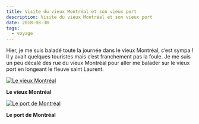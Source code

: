 ```yaml
---
title: Visite du vieux Montréal et son vieux port
description: Visite du vieux Montréal et son vieux port
date: 2018-08-30
tags:
  - voyage
---
```


Hier, je me suis baladé toute la journée dans le vieux Montréal, c’est sympa ! Il y avait quelques touristes mais c’est franchement pas la foule. Je me suis un peu décalé des rue du vieux Montréal pour aller me balader sur le vieux port en longeant le fleuve saint Laurent.

 [![Le vieux Montréal](img/73739526-9494-4a2e-a6af-f19339418656.jpg?1659623942)](img/73739526-9494-4a2e-a6af-f19339418656.jpg)

**Le vieux Montréal**

 [![Le port de Montréal](img/24b79bc2-3052-420b-af2e-857e7c2641b4.jpg?1659623944)](img/24b79bc2-3052-420b-af2e-857e7c2641b4.jpg)

**Le port de Montréal**